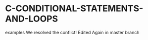 # C-CONDITIONAL-STATEMENTS-AND-LOOPS
examples
We resolved the conflict!
Edited Again in master branch